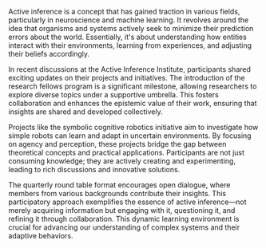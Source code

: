 Active inference is a concept that has gained traction in various fields, particularly in neuroscience and machine learning. It revolves around the idea that organisms and systems actively seek to minimize their prediction errors about the world. Essentially, it's about understanding how entities interact with their environments, learning from experiences, and adjusting their beliefs accordingly.

In recent discussions at the Active Inference Institute, participants shared exciting updates on their projects and initiatives. The introduction of the research fellows program is a significant milestone, allowing researchers to explore diverse topics under a supportive umbrella. This fosters collaboration and enhances the epistemic value of their work, ensuring that insights are shared and developed collectively.

Projects like the symbolic cognitive robotics initiative aim to investigate how simple robots can learn and adapt in uncertain environments. By focusing on agency and perception, these projects bridge the gap between theoretical concepts and practical applications. Participants are not just consuming knowledge; they are actively creating and experimenting, leading to rich discussions and innovative solutions.

The quarterly round table format encourages open dialogue, where members from various backgrounds contribute their insights. This participatory approach exemplifies the essence of active inference—not merely acquiring information but engaging with it, questioning it, and refining it through collaboration. This dynamic learning environment is crucial for advancing our understanding of complex systems and their adaptive behaviors.
